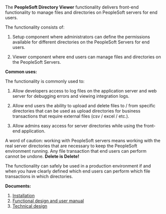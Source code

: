 The **PeopleSoft Directory Viewer** functionality delivers front-end
functionality to manage files and directories on PeopleSoft servers for
end users.

The functionality consists of:

1.  Setup component where administrators can define the permissions
    available for different directories on the PeopleSoft Servers for
    end users.

2.  Viewer component where end users can manage files and directories on
    the PeopleSoft Servers.

**Common uses:**

The functionality is commonly used to:

1.  Allow developers access to log files on the application server and
    web server for debugging errors and viewing integration logs.

2.  Allow end users the ability to upload and delete files to / from
    specific directories that can be used as upload directories for
    business transactions that require external files (csv / excel /
    etc.).

3.  Allow admins easy access for server directories while using the
    front-end application.

A word of caution: working with PeopleSoft servers means working with
the real server directories that are necessary to keep the PeopleSoft
environment running. Any file transaction that end users can perform
cannot be undone. **Delete is Delete!**

The functionality can safely be used in a production environment if and
when you have clearly defined which end users can perform which file
transactions in which directories.

**Documents:**

1.  [Installation](installation_CY2_DIRECTORY_VIEWER.pdf)
2.  [Functional design and user manual](FD_CY2_DIRECTORY_VIEWER.pdf)
3.  [Technical design](TD_CY2_DIRECTORY_VIEWER.pdf)

